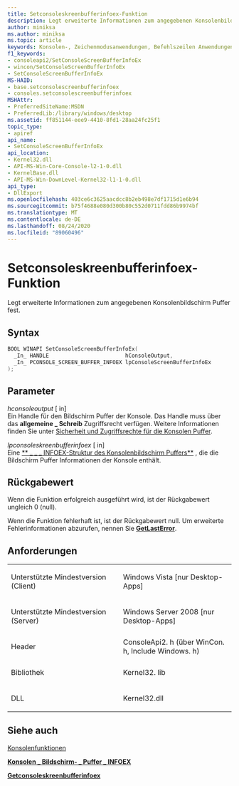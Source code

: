 ```yaml
---
title: Setconsoleskreenbufferinfoex-Funktion
description: Legt erweiterte Informationen zum angegebenen Konsolenbildschirm Puffer auf den angegebenen Puffer fest.
author: miniksa
ms.author: miniksa
ms.topic: article
keywords: Konsolen-, Zeichenmodusanwendungen, Befehlszeilen Anwendungen, Terminalanwendungen, Konsolen-API
f1_keywords:
- consoleapi2/SetConsoleScreenBufferInfoEx
- wincon/SetConsoleScreenBufferInfoEx
- SetConsoleScreenBufferInfoEx
MS-HAID:
- base.setconsolescreenbufferinfoex
- consoles.setconsolescreenbufferinfoex
MSHAttr:
- PreferredSiteName:MSDN
- PreferredLib:/library/windows/desktop
ms.assetid: ff851144-eee9-4410-8fd1-28aa24fc25f1
topic_type:
- apiref
api_name:
- SetConsoleScreenBufferInfoEx
api_location:
- Kernel32.dll
- API-MS-Win-Core-Console-l2-1-0.dll
- KernelBase.dll
- API-MS-Win-DownLevel-Kernel32-l1-1-0.dll
api_type:
- DllExport
ms.openlocfilehash: 403ce6c3625aacdcc8b2eb498e7df1715d1e6b94
ms.sourcegitcommit: b75f4688e080d300b80c552d0711fdd86b9974bf
ms.translationtype: MT
ms.contentlocale: de-DE
ms.lasthandoff: 08/24/2020
ms.locfileid: "89060496"
---
```

# <a name="setconsolescreenbufferinfoex-function"></a>Setconsoleskreenbufferinfoex-Funktion


Legt erweiterte Informationen zum angegebenen Konsolenbildschirm Puffer fest.

<a name="syntax"></a>Syntax
------

```C
BOOL WINAPI SetConsoleScreenBufferInfoEx(
  _In_ HANDLE                        hConsoleOutput,
  _In_ PCONSOLE_SCREEN_BUFFER_INFOEX lpConsoleScreenBufferInfoEx
);
```

<a name="parameters"></a>Parameter
----------

*hconsoleoutput* \[ in\]  
Ein Handle für den Bildschirm Puffer der Konsole. Das Handle muss über das **allgemeine \_ Schreib** Zugriffsrecht verfügen. Weitere Informationen finden Sie unter [Sicherheit und Zugriffsrechte für die Konsolen Puffer](console-buffer-security-and-access-rights.md).

*lpconsoleskreenbufferinfoex* \[ in\]  
Eine [** \_ \_ \_ INFOEX-Struktur des Konsolenbildschirm Puffers**](console-screen-buffer-infoex.md) , die die Bildschirm Puffer Informationen der Konsole enthält.

<a name="return-value"></a>Rückgabewert
------------

Wenn die Funktion erfolgreich ausgeführt wird, ist der Rückgabewert ungleich 0 (null).

Wenn die Funktion fehlerhaft ist, ist der Rückgabewert null. Um erweiterte Fehlerinformationen abzurufen, nennen Sie [**GetLastError**](https://msdn.microsoft.com/library/windows/desktop/ms679360).

<a name="requirements"></a>Anforderungen
------------

<table>
<colgroup>
<col width="50%" />
<col width="50%" />
</colgroup>
<tbody>
<tr class="odd">
<td><p>Unterstützte Mindestversion (Client)</p></td>
<td><p>Windows Vista [nur Desktop-Apps]</p></td>
</tr>
<tr class="even">
<td><p>Unterstützte Mindestversion (Server)</p></td>
<td><p>Windows Server 2008 [nur Desktop-Apps]</p></td>
</tr>
<tr class="odd">
<td><p>Header</p></td>
<td>ConsoleApi2. h (über WinCon. h, Include Windows. h)</td>
</tr>
<tr class="even">
<td><p>Bibliothek</p></td>
<td>Kernel32. lib</td>
</tr>
<tr class="odd">
<td><p>DLL</p></td>
<td>Kernel32.dll</td>
</tr>
<tr class="even">
</tr>
<tr class="odd">
</tr>
<tr class="even">
</tr>
</tbody>
</table>

## <a name="span-idsee_alsospansee-also"></a><span id="see_also"></span>Siehe auch


[Konsolenfunktionen](console-functions.md)

[**Konsolen \_ Bildschirm- \_ Puffer \_ INFOEX**](console-screen-buffer-infoex.md)

[**Getconsoleskreenbufferinfoex**](getconsolescreenbufferinfoex.md)

 

 





